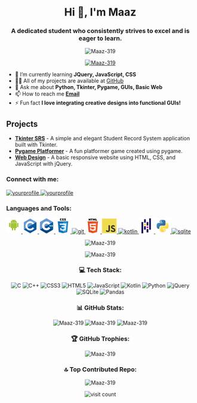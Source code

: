 <h1 align="center">Hi 👋, I'm Maaz</h1>
<h3 align="center">A dedicated student who consistently strives to excel and is eager to learn.</h3>

<p align="center">
  <img src="https://komarev.com/ghpvc/?username=Maaz-319&label=Profile%20views&color=0e75b6&style=flat" alt="Maaz-319" />
</p>

<p align="center">
  <a href="https://github.com/ryo-ma/github-profile-trophy">
    <img src="https://github-profile-trophy.vercel.app/?username=Maaz-319&theme=darkhub" alt="Maaz-319" />
  </a>
</p>

- 🌱 I’m currently learning **JQuery, JavaScript, CSS**
- 👨‍💻 All of my projects are available at [GitHub](https://github.com/Maaz-319)
- 💬 Ask me about **Python, Tkinter, Pygame, GUIs, Basic Web**
- 📫 How to reach me **[Email](mailto:maazbinaasif123@outlook.com)**
- ⚡ Fun fact **I love integrating creative designs into functional GUIs!**

## Projects
- [**Tkinter SRS**](https://github.com/Maaz-319/Python/tree/main/Student%20Record%20System) - A simple and elegant Student Record System application built with Tkinter.
- [**Pygame Platformer**](https://github.com/Maaz-319/Python/tree/main/PyGame) - A fun platformer game created using pygame.
- [**Web Design**](https://maaz-319.github.io/Web) - A basic responsive website using HTML, CSS, and JavaScript with jQuery.

<h3 align="left">Connect with me:</h3>
<p align="left">
  <a href="https://linkedin.com/in/yourprofile" target="blank">
    <img align="center" src="https://cdn.jsdelivr.net/npm/simple-icons@v3/icons/linkedin.svg" alt="yourprofile" height="30" width="40" />
  </a>
  <a href="https://twitter.com/yourprofile" target="blank">
    <img align="center" src="https://cdn.jsdelivr.net/npm/simple-icons@v3/icons/twitter.svg" alt="yourprofile" height="30" width="40" />
  </a>
</p>

<h3 align="left">Languages and Tools:</h3>
<p align="left">
  <a href="https://developer.android.com" target="_blank" rel="noreferrer">
    <img src="https://raw.githubusercontent.com/devicons/devicon/master/icons/android/android-original-wordmark.svg" alt="android" width="40" height="40"/>
  </a>
  <a href="https://www.cprogramming.com/" target="_blank" rel="noreferrer">
    <img src="https://raw.githubusercontent.com/devicons/devicon/master/icons/c/c-original.svg" alt="c" width="40" height="40"/>
  </a>
  <a href="https://www.w3schools.com/cpp/" target="_blank" rel="noreferrer">
    <img src="https://raw.githubusercontent.com/devicons/devicon/master/icons/cplusplus/cplusplus-original.svg" alt="cplusplus" width="40" height="40"/>
  </a>
  <a href="https://www.w3schools.com/css/" target="_blank" rel="noreferrer">
    <img src="https://raw.githubusercontent.com/devicons/devicon/master/icons/css3/css3-original-wordmark.svg" alt="css3" width="40" height="40"/>
  </a>
  <a href="https://git-scm.com/" target="_blank" rel="noreferrer">
    <img src="https://www.vectorlogo.zone/logos/git-scm/git-scm-icon.svg" alt="git" width="40" height="40"/>
  </a>
  <a href="https://www.w3.org/html/" target="_blank" rel="noreferrer">
    <img src="https://raw.githubusercontent.com/devicons/devicon/master/icons/html5/html5-original-wordmark.svg" alt="html5" width="40" height="40"/>
  </a>
  <a href="https://developer.mozilla.org/en-US/docs/Web/JavaScript" target="_blank" rel="noreferrer">
    <img src="https://raw.githubusercontent.com/devicons/devicon/master/icons/javascript/javascript-original.svg" alt="javascript" width="40" height="40"/>
  </a>
  <a href="https://kotlinlang.org" target="_blank" rel="noreferrer">
    <img src="https://www.vectorlogo.zone/logos/kotlinlang/kotlinlang-icon.svg" alt="kotlin" width="40" height="40"/>
  </a>
  <a href="https://pandas.pydata.org/" target="_blank" rel="noreferrer">
    <img src="https://raw.githubusercontent.com/devicons/devicon/2ae2a900d2f041da66e950e4d48052658d850630/icons/pandas/pandas-original.svg" alt="pandas" width="40" height="40"/>
  </a>
  <a href="https://www.python.org" target="_blank" rel="noreferrer">
    <img src="https://raw.githubusercontent.com/devicons/devicon/master/icons/python/python-original.svg" alt="python" width="40" height="40"/>
  </a>
  <a href="https://www.sqlite.org/" target="_blank" rel="noreferrer">
    <img src="https://www.vectorlogo.zone/logos/sqlite/sqlite-icon.svg" alt="sqlite" width="40" height="40"/>
  </a>
</p>

<p align="center">
  <img src="https://github-readme-stats.vercel.app/api/top-langs?username=Maaz-319&show_icons=true&theme=dark&layout=compact" alt="Maaz-319" />
</p>

<p align="center">
  <img src="https://github-readme-stats.vercel.app/api?username=Maaz-319&show_icons=true&theme=dark" alt="Maaz-319" />
</p>

<h3 align="center">💻 Tech Stack:</h3>
<p align="center">
  <img src="https://img.shields.io/badge/c-%2300599C.svg?style=for-the-badge&logo=c&logoColor=white" alt="C" />
  <img src="https://img.shields.io/badge/c++-%2300599C.svg?style=for-the-badge&logo=c%2B%2B&logoColor=white" alt="C++" />
  <img src="https://img.shields.io/badge/css3-%231572B6.svg?style=for-the-badge&logo=css3&logoColor=white" alt="CSS3" />
  <img src="https://img.shields.io/badge/html5-%23E34F26.svg?style=for-the-badge&logo=html5&logoColor=white" alt="HTML5" />
  <img src="https://img.shields.io/badge/javascript-%23323330.svg?style=for-the-badge&logo=javascript&logoColor=%23F7DF1E" alt="JavaScript" />
  <img src="https://img.shields.io/badge/kotlin-%237F52FF.svg?style=for-the-badge&logo=kotlin&logoColor=white" alt="Kotlin" />
  <img src="https://img.shields.io/badge/python-3670A0?style=for-the-badge&logo=python&logoColor=ffdd54" alt="Python" />
  <img src="https://img.shields.io/badge/jquery-%230769AD.svg?style=for-the-badge&logo=jquery&logoColor=white" alt="jQuery" />
  <img src="https://img.shields.io/badge/sqlite-%2307405e.svg?style=for-the-badge&logo=sqlite&logoColor=white" alt="SQLite" />
  <img src="https://img.shields.io/badge/pandas-%23150458.svg?style=for-the-badge&logo=pandas&logoColor=white" alt="Pandas" />
</p>

<h3 align="center">📊 GitHub Stats:</h3>
<p align="center">
  <img src="https://github-readme-stats.vercel.app/api?username=Maaz-319&theme=dark&hide_border=false&include_all_commits=true&count_private=false" alt="Maaz-319" />
  <img src="https://github-readme-streak-stats.herokuapp.com/?user=Maaz-319&theme=dark&hide_border=false" alt="Maaz-319" />
  <img src="https://github-readme-stats.vercel.app/api/top-langs/?username=Maaz-319&theme=dark&hide_border=false&include_all_commits=true&count_private=false&layout=compact" alt="Maaz-319" />
</p>

<h3 align="center">🏆 GitHub Trophies:</h3>
<p align="center">
  <img src="https://github-profile-trophy.vercel.app/?username=Maaz-319&theme=darkhub&no-frame=false&no-bg=false&margin-w=4" alt="Maaz-319" />
</p>

<h3 align="center">🔝 Top Contributed Repo:</h3>
<p align="center">
  <img src="https://github-contributor-stats.vercel.app/api?username=Maaz-319&limit=5&theme=dark&combine_all_yearly_contributions=true" alt="Maaz-319" />
</p>

<p align="center">
  <img src="https://visitcount.itsvg.in/api?id=Maaz-319&icon=2&color=0" alt="visit count" />
</p>
